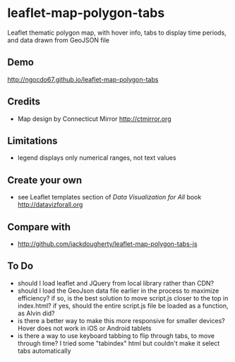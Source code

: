 # leaflet-map-polygon-tabs
Leaflet thematic polygon map, with hover info, tabs to display time periods, and data drawn from GeoJSON file

## Demo
http://ngocdo67.github.io/leaflet-map-polygon-tabs

## Credits
- Map design by Connecticut Mirror http://ctmirror.org

## Limitations
- legend displays only numerical ranges, not text values

## Create your own
- see Leaflet templates section of *Data Visualization for All* book http://datavizforall.org

## Compare with
- http://github.com/jackdougherty/leaflet-map-polygon-tabs-js

## To Do
- should I load leaflet and JQuery from local library rather than CDN?
- should I load the GeoJson data file earlier in the process to maximize efficiency? if so, is the best solution to move script.js closer to the top in index.html? if yes, should the entire script.js file be loaded as a function, as Alvin did?
- is there a better way to make this more responsive for smaller devices? Hover does not work in iOS or Android tablets
- is there a way to use keyboard tabbing to flip through tabs, to move through time? I tried some "tabindex" html but couldn't make it select tabs automatically 
